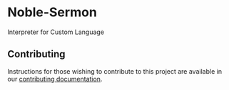 # Noble-Sermon

Interpreter for Custom Language

## Contributing

Instructions for those wishing to contribute to this project are available in our
[contributing documentation](contributing.md).
